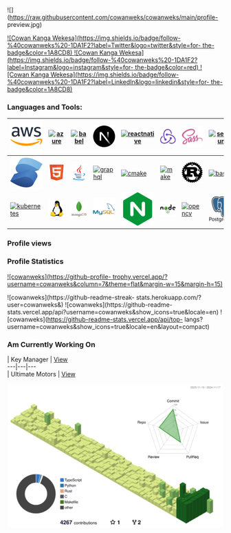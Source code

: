 ![](https://raw.githubusercontent.com/cowanweks/cowanweks/main/profile-
preview.jpg)

[ ![Cowan Kanga
Wekesa](https://img.shields.io/badge/follow-%40cowanweks%20-1DA1F2?label=Twitter&logo=twitter&style=for-
the-badge&color=1A8CD8) ](http://twitter.com/cowanweks) [ ![Cowan Kanga
Wekesa](https://img.shields.io/badge/follow-%40cowanweks%20-1DA1F2?label=Instagram&logo=instagram&style=for-
the-badge&color=red) ](http://instagram.com/cowanweks) [ ![Cowan Kanga
Wekesa](https://img.shields.io/badge/follow-%40cowanweks%20-1DA1F2?label=LinkedIn&logo=linkedin&style=for-
the-badge&color=1A8CD8) ](http://linkedin.com//in/cowanweks)

### Languages and Tools:

[ ![aws](https://raw.githubusercontent.com/devicons/devicon/master/icons/amazonwebservices/amazonwebservices-original-wordmark.svg) ](https://aws.amazon.com) |  [ ![azure](https://www.vectorlogo.zone/logos/microsoft_azure/microsoft_azure-icon.svg) ](https://azure.microsoft.com/en-in/) |  [ ![babel](https://www.vectorlogo.zone/logos/babeljs/babeljs-icon.svg) ](https://babeljs.io/) |  [ ![nextjs](https://raw.githubusercontent.com/devicons/devicon/master/icons/nextjs/nextjs-original.svg) ](https://www.nextjs.org) |  [ ![reactnative](https://reactnative.dev/img/header_logo.svg) ](https://reactnative.dev/) |  [ ![redux](https://raw.githubusercontent.com/devicons/devicon/master/icons/redux/redux-original.svg) ](https://redux.js.org) |  [ ![sass](https://raw.githubusercontent.com/devicons/devicon/master/icons/sass/sass-original.svg) ](https://sass-lang.com) |  [ ![selenium](https://raw.githubusercontent.com/detain/svg-logos/780f25886640cef088af994181646db2f6b1a3f8/svg/selenium-logo.svg) ](https://www.selenium.dev) |  [ ![sqlite](https://www.vectorlogo.zone/logos/sqlite/sqlite-icon.svg) ](https://www.sqlite.org/) |  [ ![tailwind](https://www.vectorlogo.zone/logos/tailwindcss/tailwindcss-icon.svg) ](https://tailwindcss.com/) |  [ ![typescript](https://raw.githubusercontent.com/devicons/devicon/master/icons/typescript/typescript-original.svg) ](https://www.typescriptlang.org/) |  [ ![webpack](https://raw.githubusercontent.com/devicons/devicon/d00d0969292a6569d45b06d3f350f463a0107b0d/icons/webpack/webpack-original-wordmark.svg) ](https://webpack.js.org) |  [ ![axios](https://raw.githubusercontent.com/devicons/devicon/master/icons/axios/axios-plain.svg) ](https://www.axios.com) |  [ ![git](https://www.vectorlogo.zone/logos/git-scm/git-scm-icon.svg) ](https://git-scm.com/) |  [ ![apache](https://raw.githubusercontent.com/devicons/devicon/master/icons/apache/apache-original.svg) ](https://apache.org) |  [ ![docker](https://raw.githubusercontent.com/devicons/devicon/master/icons/docker/docker-original.svg) ](https://www.docker.com/) |  [ ![gcc](https://raw.githubusercontent.com/devicons/devicon/master/icons/gcc/gcc-original.svg) ](https://gcc.gnu.org) |  [ ![llvm](https://raw.githubusercontent.com/devicons/devicon/master/icons/llvm/llvm-original.svg) ](https://llvm.org)  
---|---|---|---|---|---|---|---|---|---|---|---|---|---|---|---|---|---  
[ ![solidjs](https://raw.githubusercontent.com/devicons/devicon/master/icons/solidjs/solidjs-original.svg) ](https://www.solidjs.com) |  [ ![solidjs](https://raw.githubusercontent.com/devicons/devicon/master/icons/html5/html5-original.svg) ](https://www.solidjs.com) |  [ ![java](https://raw.githubusercontent.com/devicons/devicon/master/icons/java/java-original.svg) ](https://www.java.com) |  [ ![graphql](https://www.vectorlogo.zone/logos/graphql/graphql-icon.svg) ](https://graphql.org) |  [ ![cmake](https://www.vectorlogo.zone/logos/cmake/cmake-icon.svg) ](https://cmake.org) |  [ ![make](https://www.vectorlogo.zone/logos/springio/springio-icon.svg) ](https://www.spring.io) |  [ ![rust](https://raw.githubusercontent.com/devicons/devicon/master/icons/rust/rust-original.svg) ](https://www.rust-lang.org) |  [ ![bash](https://www.vectorlogo.zone/logos/gnu_bash/gnu_bash-icon.svg) ](https://www.gnu.org/software/bash/) |  [ ![c](https://raw.githubusercontent.com/devicons/devicon/master/icons/c/c-original.svg)](https://www.cprogramming.com/) |  [ ![cplusplus](https://raw.githubusercontent.com/devicons/devicon/master/icons/cplusplus/cplusplus-original.svg)](https://www.w3schools.com/cpp/) |  [ ![css3](https://raw.githubusercontent.com/devicons/devicon/master/icons/css3/css3-original-wordmark.svg) ](https://www.w3schools.com/css/) |  [ ![django](https://cdn.worldvectorlogo.com/logos/django.svg) ](https://www.djangoproject.com/) |  [ ![docker](https://raw.githubusercontent.com/devicons/devicon/master/icons/docker/docker-original-wordmark.svg) ](https://www.docker.com/) |  [ ![electron](https://raw.githubusercontent.com/devicons/devicon/master/icons/electron/electron-original.svg) ](https://www.electronjs.org) |  [ ![express](https://raw.githubusercontent.com/devicons/devicon/master/icons/express/express-original-wordmark.svg) ](https://expressjs.com) |  [ ![figma](https://www.vectorlogo.zone/logos/figma/figma-icon.svg) ](https://www.figma.com/) |  [![flask](https://raw.githubusercontent.com/devicons/devicon/master/icons/flask/flask-original.svg) ](https://flask.palletsprojects.com) |  [ ![haskell](https://upload.wikimedia.org/wikipedia/commons/1/1c/Haskell-Logo.svg) ](https://www.haskell.org)  
[ ![kubernetes](https://www.vectorlogo.zone/logos/kubernetes/kubernetes-icon.svg) ](https://kubernetes.io) |  [ ![linux](https://raw.githubusercontent.com/devicons/devicon/master/icons/linux/linux-original.svg) ](https://www.linux.org/) |  [ ![mongodb](https://raw.githubusercontent.com/devicons/devicon/master/icons/mongodb/mongodb-original-wordmark.svg) ](https://www.mongodb.com/) |  [ ![mysql](https://raw.githubusercontent.com/devicons/devicon/master/icons/mysql/mysql-original-wordmark.svg) ](https://www.mysql.com/) |  [ ![nginx](https://raw.githubusercontent.com/devicons/devicon/master/icons/nginx/nginx-original.svg) ](https://www.nginx.com) |  [ ![nodejs](https://raw.githubusercontent.com/devicons/devicon/master/icons/nodejs/nodejs-original-wordmark.svg) ](https://nodejs.org) |  [ ![opencv](https://www.vectorlogo.zone/logos/opencv/opencv-icon.svg) ](https://opencv.org/) |  [ ![postgresql](https://raw.githubusercontent.com/devicons/devicon/master/icons/postgresql/postgresql-original-wordmark.svg) ](https://www.postgresql.org) |  [ ![postman](https://www.vectorlogo.zone/logos/getpostman/getpostman-icon.svg) ](https://postman.com) |  [ ![python](https://raw.githubusercontent.com/devicons/devicon/master/icons/python/python-original.svg) ](https://www.python.org) |  [ ![react](https://raw.githubusercontent.com/devicons/devicon/master/icons/react/react-original-wordmark.svg) ](https://reactjs.org/) |  [ ![vuejs](https://raw.githubusercontent.com/devicons/devicon/master/icons/vuejs/vuejs-original.svg) ](https://www.vuejs.org) |  [ ![heroku](https://www.vectorlogo.zone/logos/heroku/heroku-icon.svg) ](https://heroku.com) |  [ ![illustrator](https://raw.githubusercontent.com/devicons/devicon/master/icons/sqlalchemy/sqlalchemy-original.svg) ](https://www.sqlalchemy.org) |  [ ![javascript](https://raw.githubusercontent.com/devicons/devicon/master/icons/javascript/javascript-original.svg) ](https://developer.mozilla.org/en-US/docs/Web/JavaScript)  
  
### Profile views

### Profile Statistics

[ ![cowanweks](https://github-profile-
trophy.vercel.app/?username=cowanweks&column=7&theme=flat&margin-w=15&margin-h=15)
](https://github.com/ryo-ma/github-profile-trophy)

![cowanweks](https://github-readme-streak-
stats.herokuapp.com/?user=cowanweks&) ![cowanweks](https://github-readme-
stats.vercel.app/api?username=cowanweks&show_icons=true&locale=en)
![cowanweks](https://github-readme-stats.vercel.app/api/top-
langs?username=cowanweks&show_icons=true&locale=en&layout=compact)

### Am Currently Working On

|  Key Manager  | [View](https://github.com/cowanweks/keyman)  
---|---|---  
| Ultimate Motors | [View](https://github.com/cowanweks/ultimate-motors)  
  
![](./profile-3d-contrib/profile-green-animate.svg)

